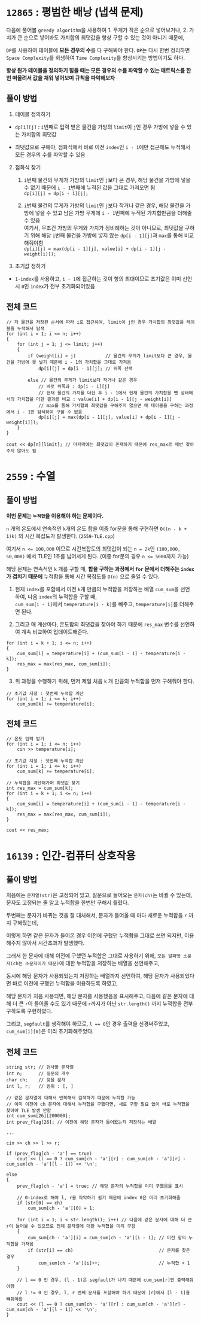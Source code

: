 
# `12865` : 평범한 배낭 (냅색 문제)

다음에 풀어볼 `greedy algorithm`을 사용하여 1. 무게가 작은 순으로 넣어보거나, 2. 가치가 큰 순으로 넣어봐도 가치합의 최댓값을 항상 구할 수 있는 것이 아니기 때문에,

`DP`를 사용하여 테이블에 **모든 경우의 수**를 다 구해봐야 한다. `DP`는 다시 한번 정리하면 `Space Complexity`를 희생하여 `Time Complexity`를 향상시키는 방법이기도 하다.

**항상 뭔가 테이블을 정의하기 힘들 때는 모든 경우의 수를 파악할 수 있는 매트릭스를 한번 떠올려서 값을 채워 넣어보며 규칙을 파악해보자**

## 풀이 방법

1. 테이블 정의하기 

- `dp[i][j]` : `i`번째로 입력 받은 물건을 가방의 `limit`이 `j`인 경우 가방에 넣을 수 있는 가치합의 최댓값

- 최댓값으로 구해야, 점화식에서 바로 이전 `index`인 `i - 1`에만 접근해도 누적해서 모든 경우의 수를 파악할 수 있음

2. 점화식 찾기

    1. `i`번째 물건의 무게가 가방의 `limit`인 `j`보다 큰 경우, 해당 물건을 가방에 넣을 수 없기 때문에 `i - 1`번째에 누적된 값을 그대로 가져오면 됨\
    `dp[i][j] = dp[i - 1][j];`

    2. `i`번째 물건의 무게가 가방의 `limit`인 `j`보다 작거나 같은 경우, 해당 물건을 가방에 넣을 수 있고 남은 가방 무게에 `i - 1`번째에 누적된 가치합만큼을 더해줄 수 있음\
    여기서, 무조건 가방의 무게와 가치가 정비례하는 것이 아니므로, 최댓값을 구하기 위해 해당 `i`번째 물건을 가방에 넣지 않는 `dp[i - 1][j]`과 `max`를 통해 비교해줘야함\
    `dp[i][j] = max(dp[i - 1][j], value[i] + dp[i - 1][j - weight(i)]);`

3. 초기값 정하기

- `1-index`를 사용하고, `i - 1`에 접근하는 것이 항의 최대이므로 초기값은 이미 선언시 `0`인 `index`가 전부 초기화되어있음

## 전체 코드

```
// 각 물건을 저장된 순서에 따라 i로 접근하여, limit이 j인 경우 가치합의 최댓값을 테이블을 누적해서 탐색
for (int i = 1; i <= n; i++)
{
    for (int j = 1; j <= limit; j++)
    {
        if (weight[i] > j)           // 물건의 무게가 limit보다 큰 경우, 물건을 가방에 못 넣기 때문에 i - 1의 가치합을 그대로 가져옴
            dp[i][j] = dp[i - 1][j]; // 위쪽 선택

        else // 물건의 무게가 limit보다 작거나 같은 경우
            // 바로 위쪽과 : dp[i - 1][j]
            // 현재 물건의 가치를 더한 후 i - 1에서 현재 물건의 가치합을 뺀 상태에서의 가치합을 더한 결과를 비교 : value[i] + dp[i - 1][j - weight[i]]
            // max를 통해 가치합의 최댓값을 구해주지 않으면 매 테이블을 구하는 과정에서 i - 1만 탐색하여 구할 수 없음
            dp[i][j] = max(dp[i - 1][j], value[i] + dp[i - 1][j - weight[i]]);
    }
}

cout << dp[n][limit]; // 마지막에는 최댓값이 존재하기 때문에 res_max로 매번 찾아주지 않아도 됨
```

# `2559` : 수열

## 풀이 방법

**이번 문제는 `누적합`을 이용해야 하는 문제이다.** 

`n` 개의 온도에서 연속적인 `k`개의 온도 합을 이중 for문을 통해 구현하면 `O((n - k + 1)k)` 의 시간 복잡도가 발생한다. (`2559-TLE.cpp`)

여기서 `n <= 100,000` 이므로 시간복잡도의 최댓값이 되는 `n = 2k`인 `(100,000, 50,000)` 에서 TLE인 1초를 넘어서게 된다. (이중 for문의 경우 `n <= 5000`까지 가능)

해당 문제는 연속적인 `k` 개를 구할 때, **합을 구하는 과정에서  `for` 문에서 더해주는 `index`가 겹치기 때문에** 누적합을 통해 시간 복잡도를 `O(n)` 으로 줄일 수 있다.

1. 현재 `index`를 포함해서 이전 `k`개 만큼의 누적합을 저장하는 배열 `cum_sum`을 선언하여, 다음 `index`의 누적합을 구할 때,\
`cum_sum[i - 1]`에서 `temperature[i - k]`를 빼주고, `temperature[i]`를 더해주면 된다.

2. 그리고 매 계산마다, 온도합의 최댓값을 찾아야 하기 때문에 `res_max` 변수를 선언하여 계속 비교하여 업데이트해준다.

```
for (int i = k + 1; i <= n; i++)
{
    cum_sum[i] = temperature[i] + (cum_sum[i - 1] - temperature[i - k]);
    res_max = max(res_max, cum_sum[i]);
}
```

3. 위 과정을 수행하기 위해, 먼저 제일 처음 `k` 개 만큼의 누적합을 먼저 구해줘야 한다.

```
// 초기값 지정 : 첫번째 누적합 계산
for (int i = 1; i <= k; i++)
    cum_sum[k] += temperature[i];
```

## 전체 코드

```
// 온도 입력 받기
for (int i = 1; i <= n; i++)
    cin >> temperature[i];

// 초기값 지정 : 첫번째 누적합 계산
for (int i = 1; i <= k; i++)
    cum_sum[k] += temperature[i];

// 누적합을 계산해가며 최댓값 찾기
int res_max = cum_sum[k];
for (int i = k + 1; i <= n; i++)
{
    cum_sum[i] = temperature[i] + (cum_sum[i - 1] - temperature[i - k]);
    res_max = max(res_max, cum_sum[i]);
}

cout << res_max;
```

# `16139` : 인간-컴퓨터 상호작용

## 풀이 방법

처음에는 `문자열(str)`은 고정되어 있고, 질문으로 들어오는 `문자(ch)`는 바뀔 수 있는데, 문자도 고정되는 줄 알고 누적합을 한번만 구해서 틀렸다.

두번째는 문자가 바뀌는 것을 잘 대처해서, 문자가 들어올 때 마다 새로운 누적합을 `r` 까지 구해줬는데, 

이렇게 하면 같은 문자가 들어온 경우 이전에 구했던 누적합을 그대로 쓰면 되지만, 이용해주지 않아서 시간초과가 발생했다.

그래서 한 문자에 대해 이전에 구했던 누적합은 그대로 사용하기 위해, `모든 알파벳 소문자(ch는 소문자이기 때문)`에 대한 누적합을 저장하는 배열을 선언해주고,

동시에 해당 문자가 사용되었는지 저장하는 배열까지 선언하여, 해당 문자가 사용되었다면 바로 이전에 구했던 누적합을 이용하도록 하였고,

해당 문자가 처음 사용되면, 해당 문자를 사용했음을 표시해주고, 다음에 같은 문자에 대해 더 큰 `r`이 들어올 수도 있기 때문에 `r`까지가 아닌 `str.length()` 까지 누적합을 전부 구하도록 구현하였다.

그리고, `segfault`를 생각해야 하므로, `l == 0`인 경우 출력을 신경써주었고, `cum_sum[i][0]`은 미리 초기화해주었다.

## 전체 코드

```
string str; // 검사할 문자열
int n;      // 질문의 개수
char ch;    // 찾을 문자
int l, r;   // 범위 : [, ]

// 같은 문자열에 대해서 반복해서 검색하기 때문에 누적합 가능
// 이미 이전에 ch 문자에 대해서 누적합을 구했다면, 새로 구할 필요 없이 바로 누적합을 찾아야 TLE 발생 안함
int cum_sum[26][200000];
int prev_flag[26]; // 이전에 해당 문자가 들어왔는지 저장하는 배열

...

cin >> ch >> l >> r;

if (prev_flag[ch - 'a'] == true)
    cout << (l == 0 ? cum_sum[ch - 'a'][r] : cum_sum[ch - 'a'][r] - cum_sum[ch - 'a'][l - 1]) << '\n';

else
{
    prev_flag[ch - 'a'] = true; // 해당 문자의 누적합을 이미 구했음을 표시

    // 0-index로 해야 l, r을 파악하기 쉽기 때문에 index 0은 미리 초기화해줌
    if (str[0] == ch)
        cum_sum[ch - 'a'][0] = 1;

    for (int i = 1; i < str.length(); i++) // 다음에 같은 문자에 대해 더 큰 r이 들어올 수 있으므로 전체 문자열에 대한 누적합을 미리 구함
    {
        cum_sum[ch - 'a'][i] = cum_sum[ch - 'a'][i - 1]; // 이전 항의 누적합을 가져옴
        if (str[i] == ch)                                // 문자를 찾은 경우
            cum_sum[ch - 'a'][i]++;                      // 누적합 + 1
    }

    // l == 0 인 경우, (l - 1)은 segfault가 나기 때문에 cum_sum[r]만 출력해줘야함
    // l != 0 인 경우, l, r 번째 문자를 포함해야 하기 때문에 [r]에서 [l - 1]을 뺴줘야함
    cout << (l == 0 ? cum_sum[ch - 'a'][r] : cum_sum[ch - 'a'][r] - cum_sum[ch - 'a'][l - 1]) << '\n';
}
```